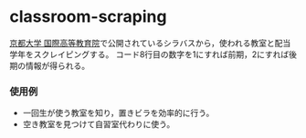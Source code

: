 # classroom-scraping
[京都大学 国際高等教育院](http://www.z.k.kyoto-u.ac.jp/zenkyo/syllabus)で公開されているシラバスから，使われる教室と配当学年をスクレイピングする。
コード8行目の数字を1にすれば前期，2にすれば後期の情報が得られる。  
### 使用例
- 一回生が使う教室を知り，置きビラを効率的に行う。
- 空き教室を見つけて自習室代わりに使う。

